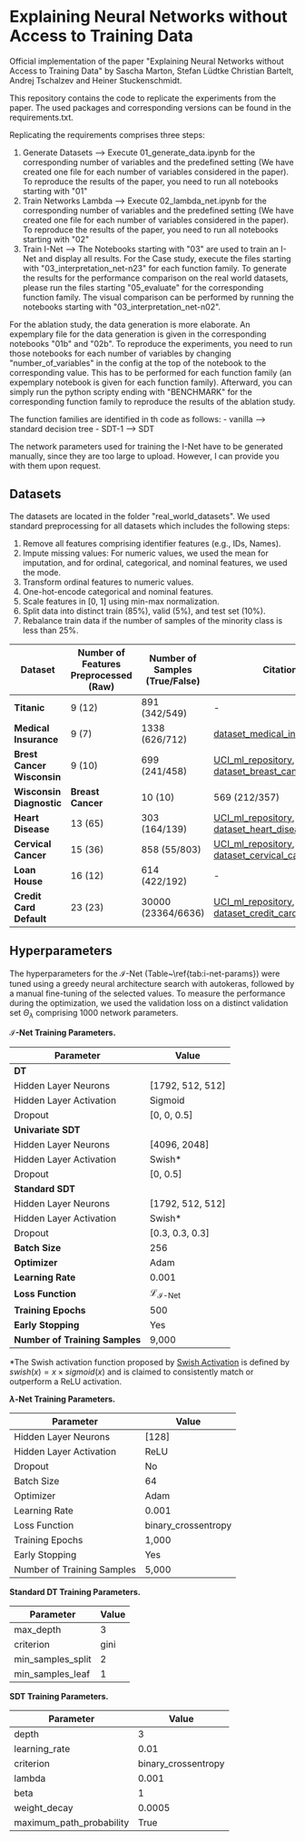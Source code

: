 # Explaining Neural Networks without Access to Training Data

Official implementation of the paper "Explaining Neural Networks without Access to Training Data" by Sascha Marton, Stefan Lüdtke Christian Bartelt, Andrej Tschalzev and Heiner Stuckenschmidt.

This repository contains the code to replicate the experiments from the paper. The used packages and corresponding versions can be found in the requirements.txt.

Replicating the requirements comprises three steps:
  1. Generate Datasets --> Execute 01_generate_data.ipynb for the corresponding number of variables and the predefined setting (We have created one file for each number of variables considered in the paper). To reproduce the results of the paper, you need to run all notebooks starting with "01"
  2. Train Networks Lambda --> Execute 02_lambda_net.ipynb for the corresponding number of variables and the predefined setting (We have created one file for each number of variables considered in the paper). To reproduce the results of the paper, you need to run all notebooks starting with "02"
  3. Train I-Net --> The Notebooks starting with "03" are used to train an I-Net and display all results. For the Case study, execute the files starting with "03_interpretation_net-n23" for each function family. To generate the results for the performance comparison on the real world datasets, please run the files starting "05_evaluate" for the corresponding function family. The visual comparison can be performed by running the notebooks starting with "03_interpretation_net-n02".

For the ablation study, the data generation is more elaborate. An expemplary file for the data generation is given in the corresponding notebooks "01b" and "02b". To reproduce the experiments, you need to run those notebooks for each number of variables by changing "number_of_variables" in the config at the top of the notebook to the corresponding value. This has to be performed for each function family (an expemplary notebook is given for each function family). Afterward, you can simply run the python scripty ending with "BENCHMARK" for the corresponding function family to reproduce the results of the ablation study.

The function families are identified in th code as follows:
    - vanilla --> standard decision tree
    - SDT-1 --> SDT

The network parameters used for training the I-Net have to be generated manually, since they are too large to upload. However, I can provide you with them upon request.

## Datasets

The datasets are located in the folder "real_world_datasets". We used standard preprocessing for all datasets which includes the following steps:

1. Remove all features comprising identifier features (e.g., IDs, Names).
2. Impute missing values: For numeric values, we used the mean for imputation, and for ordinal, categorical, and nominal features, we used the mode.
3. Transform ordinal features to numeric values.
4. One-hot-encode categorical and nominal features.
5. Scale features in [0, 1] using min-max normalization.
6. Split data into distinct train (85%), valid (5%), and test set (10%).
7. Rebalance train data if the number of samples of the minority class is less than 25%.

| **Dataset**               | **Number of Features Preprocessed (Raw)** | **Number of Samples (True/False)** | **Citation**                                                                                            | **Source**                                                                                                           | **Network Performance** |
|---------------------------|--------------------------------------------|------------------------------------|---------------------------------------------------------------------------------------------------------|----------------------------------------------------------------------------------------------------------------------|------------------------|
| **Titanic**               | 9 (12)                                     | 891 (342/549)                     | -                                                                                                       | [https://www.kaggle.com/c/titanic/data](https://www.kaggle.com/c/titanic/data)                                       | 83.15                  |
| **Medical Insurance**     | 9 (7)                                      | 1338 (626/712)                    | [dataset_medical_insurance](citet{dataset_medical_insurance})                                           | [https://www.kaggle.com/datasets/mirichoi0218/insurance](https://www.kaggle.com/datasets/mirichoi0218/insurance) | 95.49                  |
| **Brest Cancer Wisconsin** | 9 (10)                                     | 699 (241/458)                      | [UCI_ml_repository](citet{UCI_ml_repository}), [dataset_breast_cancer_original](citet{dataset_breast_cancer_original}) | [https://archive.ics.uci.edu/ml/datasets/Breast+Cancer+Wisconsin+\%28Original\%29](https://archive.ics.uci.edu/ml/datasets/Breast+Cancer+Wisconsin+\%28Original\%29) | 97.10                  |
| **Wisconsin Diagnostic**   | **Breast Cancer**                          | 10 (10)                            | 569 (212/357)                                                                                           | [UCI_ml_repository](citet{UCI_ml_repository})                                                                         | 98.21                  |
| **Heart Disease**         | 13 (65)                                    | 303 (164/139)                     | [UCI_ml_repository](citet{UCI_ml_repository}), [dataset_heart_disease](citet{dataset_heart_disease})       | [https://archive.ics.uci.edu/ml/datasets/heart+disease](https://archive.ics.uci.edu/ml/datasets/heart+disease)     | 93.33                  |
| **Cervical Cancer**       | 15 (36)                                    | 858 (55/803)                      | [UCI_ml_repository](citet{UCI_ml_repository}), [dataset_cervical_cancer](citet{dataset_cervical_cancer})   | [https://archive.ics.uci.edu/ml/datasets/Cervical+cancer+\%28Risk+Factors\%29](https://archive.ics.uci.edu/ml/datasets/Cervical+cancer+\%28Risk+Factors\%29) | 84.71                  |
| **Loan House**            | 16 (12)                                    | 614 (422/192)                     | -                                                                                                       | [https://datahack.analyticsvidhya.com/contest/practice-problem-loan-prediction-iii/](https://datahack.analyticsvidhya.com/contest/practice-problem-loan-prediction-iii/) | 77.05                  |
| **Credit Card Default**   | 23 (23)                                    | 30000 (23364/6636)                | [UCI_ml_repository](citet{UCI_ml_repository}), [dataset_credit_card](citet{dataset_credit_card})         | [https://archive.ics.uci.edu/ml/datasets/default+of+credit+card


## Hyperparameters

The hyperparameters for the $\mathcal{I}$-Net (Table~\ref{tab:i-net-params}) were tuned using a greedy neural architecture search with autokeras, followed by a manual fine-tuning of the selected values. To measure the performance during the optimization, we used the validation loss on a distinct validation set $\Theta_\lambda$ comprising $1000$ network parameters.

**$\mathcal{I}$-Net Training Parameters.**

| **Parameter**                 | **Value**          |
|------------------------------|--------------------|
| **DT**                       |                    |
| Hidden Layer Neurons         | [1792, 512, 512]   |
| Hidden Layer Activation      | Sigmoid            |
| Dropout                      | [0, 0, 0.5]        |
| **Univariate SDT**           |                    |
| Hidden Layer Neurons         | [4096, 2048]       |
| Hidden Layer Activation      | Swish\*            |
| Dropout                      | [0, 0.5]           |
| **Standard SDT**             |                    |
| Hidden Layer Neurons         | [1792, 512, 512]   |
| Hidden Layer Activation      | Swish\*            |
| Dropout                      | [0.3, 0.3, 0.3]    |
| **Batch Size**               | 256                |
| **Optimizer**                | Adam               |
| **Learning Rate**            | 0.001              |
| **Loss Function**            | $\mathcal{L}_{\mathcal{I}\text{-Net}}$ |
| **Training Epochs**          | 500                |
| **Early Stopping**           | Yes                |
| **Number of Training Samples** | 9,000              |
\*The Swish activation function proposed by [Swish Activation](https://arxiv.org/abs/1710.05941) is defined by $swish(x) = x \times sigmoid(x)$ and is claimed to consistently match or outperform a ReLU activation.



**$\lambda$-Net Training Parameters.**

| **Parameter**              | **Value**    |
|---------------------------|--------------|
| Hidden Layer Neurons      | [128]        |
| Hidden Layer Activation   | ReLU         |
| Dropout                   | No           |
| Batch Size                | 64           |
| Optimizer                 | Adam         |
| Learning Rate             | 0.001        |
| Loss Function             | binary_crossentropy |
| Training Epochs           | 1,000        |
| Early Stopping            | Yes          |
| Number of Training Samples| 5,000        |



**Standard DT Training Parameters.**

| **Parameter**         | **Value** |
|-----------------------|-----------|
| max_depth             | 3         |
| criterion             | gini      |
| min_samples_split     | 2         |
| min_samples_leaf      | 1         |



**SDT Training Parameters.**

| **Parameter**                | **Value** |
|------------------------------|-----------|
| depth                        | 3         |
| learning_rate                | 0.01      |
| criterion                    | binary_crossentropy |
| lambda                       | 0.001     |
| beta                         | 1         |
| weight_decay                 | 0.0005    |
| maximum_path_probability     | True      |


